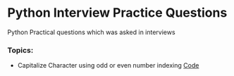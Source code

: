 # Python Interview Practice Questions
  Python Practical questions which was asked in interviews 

### Topics:
+  Capitalize Character using odd or even number indexing [Code](Capitalize%20character%20with%20odd%20number%20indexing)
